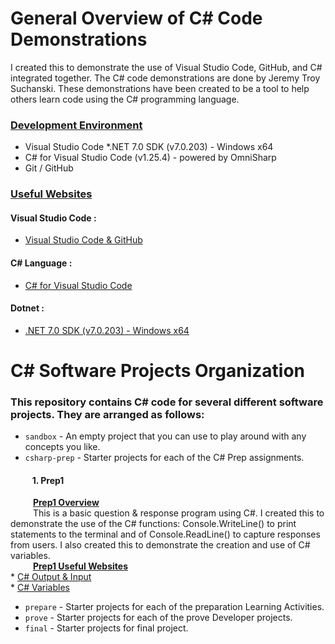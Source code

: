 # General Overview of C# Code Demonstrations
I created this to demonstrate the use of Visual Studio Code, GitHub, and C# integrated together. The C# code demonstrations are done by Jeremy Troy Suchanski. These demonstrations have been created to be a tool to help others learn code using the C# programming language.
### <ins> Development Environment </ins>

* Visual Studio Code
*.NET 7.0 SDK (v7.0.203) - Windows x64
* C# for Visual Studio Code (v1.25.4) - powered by OmniSharp
* Git / GitHub

### <ins> Useful Websites </ins>
#### Visual Studio Code :
* [Visual Studio Code & GitHub](https://code.visualstudio.com/docs/sourcecontrol/overview)
#### C# Language :
* [C# for Visual Studio Code](https://marketplace.visualstudio.com/items?itemName=ms-dotnettools.csharp)
#### Dotnet : 
* [.NET 7.0 SDK (v7.0.203) - Windows x64](https://dotnet.microsoft.com/en-us/download/dotnet/thank-you/sdk-7.0.203-windows-x64-installer?journey=vs-code)

# C# Software Projects Organization
### This repository contains C# code for several different software projects. They are arranged as follows:

* `sandbox` - An empty project that you can use to play around with any concepts you like. <br>
* `csharp-prep` - Starter projects for each of the C# Prep assignments. <br>
#### &emsp; &emsp; 1. Prep1

&emsp; &emsp; <ins> **Prep1 Overview** </ins> <br>
&emsp; &emsp; This is a basic question & response program using C#. I created this to demonstrate the use of the C# functions: Console.WriteLine() to print statements to the terminal and of Console.ReadLine() to capture responses from users. I also created this to demonstrate the creation and use of C# variables. <br>
&emsp; &emsp; <ins> **Prep1 Useful Websites** </ins> <br>
    * [C# Output & Input](https://www.programiz.com/csharp-programming/basic-input-output) <br>
    * [C# Variables](https://www.tutorialspoint.com/csharp/csharp_variables.htm)

* `prepare` - Starter projects for each of the preparation Learning Activities.
* `prove` - Starter projects for each of the prove Developer projects.
* `final` - Starter projects for final project.
